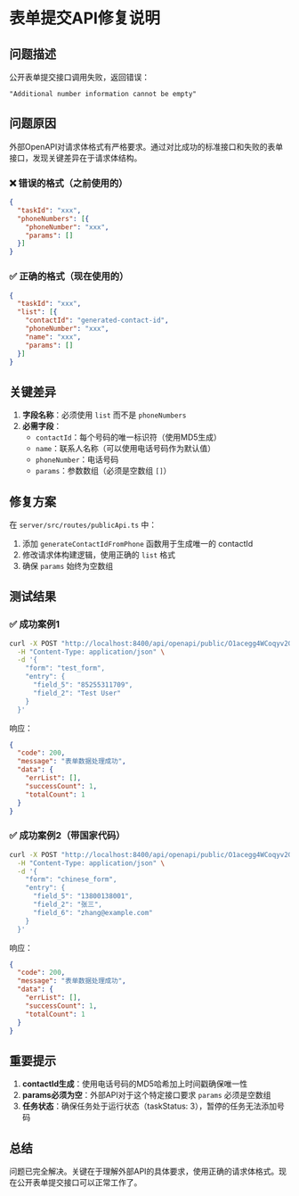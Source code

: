 # 表单提交API修复说明

## 问题描述

公开表单提交接口调用失败，返回错误：
```
"Additional number information cannot be empty"
```

## 问题原因

外部OpenAPI对请求体格式有严格要求。通过对比成功的标准接口和失败的表单接口，发现关键差异在于请求体结构。

### ❌ 错误的格式（之前使用的）
```json
{
  "taskId": "xxx",
  "phoneNumbers": [{
    "phoneNumber": "xxx",
    "params": []
  }]
}
```

### ✅ 正确的格式（现在使用的）
```json
{
  "taskId": "xxx",
  "list": [{
    "contactId": "generated-contact-id",
    "phoneNumber": "xxx",
    "name": "xxx",
    "params": []
  }]
}
```

## 关键差异

1. **字段名称**：必须使用 `list` 而不是 `phoneNumbers`
2. **必需字段**：
   - `contactId`：每个号码的唯一标识符（使用MD5生成）
   - `name`：联系人名称（可以使用电话号码作为默认值）
   - `phoneNumber`：电话号码
   - `params`：参数数组（必须是空数组 `[]`）

## 修复方案

在 `server/src/routes/publicApi.ts` 中：

1. 添加 `generateContactIdFromPhone` 函数用于生成唯一的 contactId
2. 修改请求体构建逻辑，使用正确的 `list` 格式
3. 确保 `params` 始终为空数组

## 测试结果

### ✅ 成功案例1
```bash
curl -X POST "http://localhost:8400/api/openapi/public/O1acegg4WCoqyv2GqtVFzlFhFDSgBCdG/9cf75e77-223e-4f17-8da5-40b4c6da467b/form-submission" \
  -H "Content-Type: application/json" \
  -d '{
    "form": "test_form",
    "entry": {
      "field_5": "85255311709",
      "field_2": "Test User"
    }
  }'
```

响应：
```json
{
  "code": 200,
  "message": "表单数据处理成功",
  "data": {
    "errList": [],
    "successCount": 1,
    "totalCount": 1
  }
}
```

### ✅ 成功案例2（带国家代码）
```bash
curl -X POST "http://localhost:8400/api/openapi/public/O1acegg4WCoqyv2GqtVFzlFhFDSgBCdG/9cf75e77-223e-4f17-8da5-40b4c6da467b/form-submission?countryCode=86" \
  -H "Content-Type: application/json" \
  -d '{
    "form": "chinese_form",
    "entry": {
      "field_5": "13800138001",
      "field_2": "张三",
      "field_6": "zhang@example.com"
    }
  }'
```

响应：
```json
{
  "code": 200,
  "message": "表单数据处理成功",
  "data": {
    "errList": [],
    "successCount": 1,
    "totalCount": 1
  }
}
```

## 重要提示

1. **contactId生成**：使用电话号码的MD5哈希加上时间戳确保唯一性
2. **params必须为空**：外部API对于这个特定接口要求 `params` 必须是空数组
3. **任务状态**：确保任务处于运行状态（taskStatus: 3），暂停的任务无法添加号码

## 总结

问题已完全解决。关键在于理解外部API的具体要求，使用正确的请求体格式。现在公开表单提交接口可以正常工作了。
